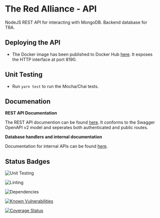 # The Red Alliance - API
NodeJS REST API for interacting with MongoDB. Backend database for TRA. 

## Deploying the API
* The Docker image has been published to Docker Hub [here](https://hub.docker.com/r/titanscout2022/red-alliance-api). It exposes the HTTP interface at port 8190.

## Unit Testing 
* Run `yarn test` to run the Mocha/Chai tests.

## Documenation 

**REST API Documentation**

The REST API documention can be found [here](https://titanscouting.epochml.org/docs/). It conforms to the Swagger OpenAPI v2 model and seperates both authenticated and public routes.

**Database handlers and internal documentation**

Documentation for internal APIs can be found [here](https://titanscouting.github.io/red-alliance-api/).


## Status Badges
![Unit Testing](https://github.com/titanscout2022/red-alliance-api/workflows/Run%20Unit%20tests/badge.svg)

![Linting](https://github.com/titanscout2022/red-alliance-api/workflows/Lint%20the%20API/badge.svg)

![Dependencies](https://david-dm.org/titanscouting/red-alliance-api.svg)

[![Known Vulnerabilities](https://snyk.io/test/github/titanscout2022/red-alliance-api/badge.svg?targetFile=package.json)](https://snyk.io/test/github/titanscout2022/red-alliance-api?targetFile=package.json)

[![Coverage Status](https://coveralls.io/repos/github/titanscout2022/red-alliance-api/badge.svg)](https://coveralls.io/github/titanscout2022/red-alliance-api)

